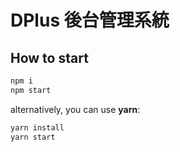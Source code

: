 # DPlus 後台管理系統

## How to start

```sh
npm i
npm start
```

alternatively, you can use **yarn**:

```sh
yarn install
yarn start
```
